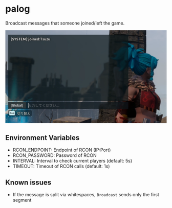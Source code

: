 # palog

Broadcast messages that someone joined/left the game.

![game screen that shows log of joined:Tsuzu](./docs/example.png)

## Environment Variables
* RCON_ENDPOINT: Endpoint of RCON (IP:Port)
* RCON_PASSWORD: Password of RCON
* INTERVAL: Interval to check current players (default: 5s)
* TIMEOUT: Timeout of RCON calls (default: 1s)

## Known issues
* If the message is split via whitespaces, `Broadcast` sends only the first segment
